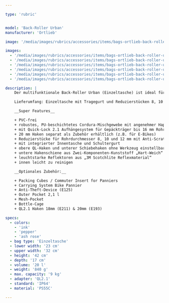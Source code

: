 ```yaml
---

type: 'rubric'


model: 'Back-Roller Urban'
manufacturer: 'Ortlieb'

image: '/media/images/rubrics/accessories/items/bags-ortlieb-back-roller-urban_01.jpg'

images:
  - '/media/images/rubrics/accessories/items/bags-ortlieb-back-roller-urban_02.jpg'
  - '/media/images/rubrics/accessories/items/bags-ortlieb-back-roller-urban_03.jpg'
  - '/media/images/rubrics/accessories/items/bags-ortlieb-back-roller-urban_04.jpg'
  - '/media/images/rubrics/accessories/items/bags-ortlieb-back-roller-urban_05.jpg'
  - '/media/images/rubrics/accessories/items/bags-ortlieb-back-roller-urban_06.jpg'
  - '/media/images/rubrics/accessories/items/bags-ortlieb-back-roller-urban_07.jpg'

description: |
    Der multifunktionale Back-Roller Urban (Einzeltasche) ist ideal für alle, die eine geräumige, wasserdichte Tasche für den Weg zu Arbeit, Uni oder Schule benötigen. Passend zum Casual- oder Business- Outfit, ist die Tasche aus einem Cordura-Mix im textilen Look gefertigt. Dank der PU-Beschichtung auf der Innenseite ist sie trotzdem absolut wasserdicht. Ein schnelles und unkompliziertes Befestigen am Gepäckträger gewährleistet das praktische Quick-Lock Halterungssystem. Eine fest montierte Innentasche, bestehend aus Hauptfach und Netztasche mit Reißverschluss sorgt für Ordnung und Übersicht. Mit dem Schultergurt lässt sich der Back-Roller Urban bequem als Umhängetasche tragen.

    Lieferumfang: Einzeltasche mit Tragegurt und Reduzierstücken 8, 10 und 12 mm (je Größe 1 Paar)

    __Super Features__

    + PVC-frei
    + robustes, PU-beschichtetes Cordura-Mischgewebe mit angenehmer Haptik
    + mit Quick-Lock 2.1 Aufhängesystem für Gepäckträger bis 16 mm Rohrdurchmesser
    + 20 mm Haken separat als Zubehör erhältlich (z.B. für E-Bikes)
    + Reduzierstücke für Rohrdurchmesser 8, 10 und 12 mm mit Anti-Scratch-Funktion zum Schutz des Gepäckträgers liegen bei
    + mit integrierter Innentasche und Schultergurt
    + obere QL-Haken und unterer Schiebehaken ohne Werkzeug einstellbar
    + untere Hakenschiene aus Zwei-Komponenten-Kunststoff „Hart-Weich“ mit Anti-Scratch-Funktion zum Schutz des Gepäckträgers
    + leuchtstarke Reflektoren aus „3M Scotchlite Reflexmaterial“
    + innen leicht zu reinigen

    __Optionales Zubehör:__

    + Packing Cubes / Commuter Insert for Panniers
    + Carrying System Bike Pannier
    + Anti-Theft-Device (E125)
    + Outer Pocket 2,1 l
    + Mesh-Pocket
    + Bottle-Cage
    + QL2.1 Haken 18mm (E211) & 20mm (E193)

specs:
  - colors:
    - 'ink'
    - 'pepper'
    - 'ash rose'
  - bag type: 'Einzeltasche'
  - lower width: '23 cm'
  - upper width: '32 cm'
  - height: '42 cm'
  - depth: '17 cm'
  - volume: '20 l'
  - weight: '840 g'
  - max. capacity: '9 kg'
  - adapter: 'QL2.1'
  - standard: 'IP64'
  - material: 'PS55C'

---
```

